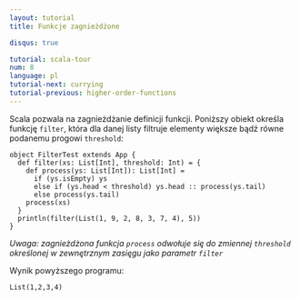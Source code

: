 ```yaml
---
layout: tutorial
title: Funkcje zagnieżdżone

disqus: true

tutorial: scala-tour
num: 8
language: pl
tutorial-next: currying
tutorial-previous: higher-order-functions
---
```


Scala pozwala na zagnieżdżanie definicji funkcji. Poniższy obiekt określa funkcję `filter`, która dla danej listy filtruje elementy większe bądź równe podanemu progowi `threshold`:

```tut
object FilterTest extends App {
  def filter(xs: List[Int], threshold: Int) = {
    def process(ys: List[Int]): List[Int] =
      if (ys.isEmpty) ys
      else if (ys.head < threshold) ys.head :: process(ys.tail)
      else process(ys.tail)
    process(xs)
  }
  println(filter(List(1, 9, 2, 8, 3, 7, 4), 5))
}
```

_Uwaga: zagnieżdżona funkcja `process` odwołuje się do zmiennej `threshold` określonej w zewnętrznym zasięgu jako parametr `filter`_

Wynik powyższego programu:

```
List(1,2,3,4)
```
